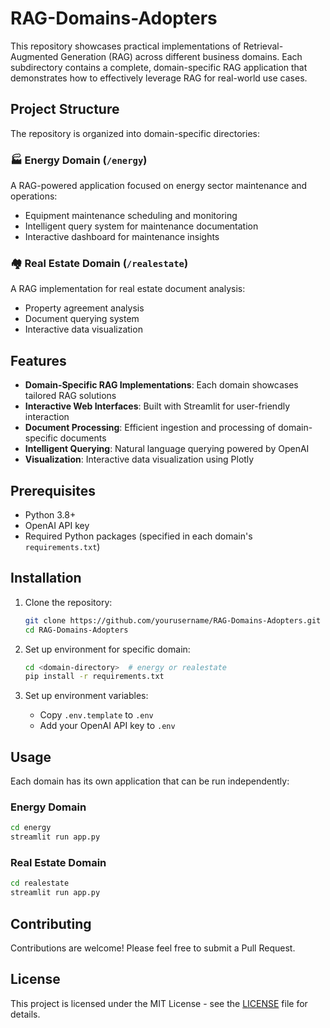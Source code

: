 # RAG-Domains-Adopters

This repository showcases practical implementations of Retrieval-Augmented Generation (RAG) across different business domains. Each subdirectory contains a complete, domain-specific RAG application that demonstrates how to effectively leverage RAG for real-world use cases.

## Project Structure

The repository is organized into domain-specific directories:

### 🏭 Energy Domain (`/energy`)
A RAG-powered application focused on energy sector maintenance and operations:
- Equipment maintenance scheduling and monitoring
- Intelligent query system for maintenance documentation
- Interactive dashboard for maintenance insights

### 🏘️ Real Estate Domain (`/realestate`)
A RAG implementation for real estate document analysis:
- Property agreement analysis
- Document querying system
- Interactive data visualization

## Features

- **Domain-Specific RAG Implementations**: Each domain showcases tailored RAG solutions
- **Interactive Web Interfaces**: Built with Streamlit for user-friendly interaction
- **Document Processing**: Efficient ingestion and processing of domain-specific documents
- **Intelligent Querying**: Natural language querying powered by OpenAI
- **Visualization**: Interactive data visualization using Plotly

## Prerequisites

- Python 3.8+
- OpenAI API key
- Required Python packages (specified in each domain's `requirements.txt`)

## Installation

1. Clone the repository:
   ```bash
   git clone https://github.com/yourusername/RAG-Domains-Adopters.git
   cd RAG-Domains-Adopters
   ```

2. Set up environment for specific domain:
   ```bash
   cd <domain-directory>  # energy or realestate
   pip install -r requirements.txt
   ```

3. Set up environment variables:
   - Copy `.env.template` to `.env`
   - Add your OpenAI API key to `.env`

## Usage

Each domain has its own application that can be run independently:

### Energy Domain
```bash
cd energy
streamlit run app.py
```

### Real Estate Domain
```bash
cd realestate
streamlit run app.py
```

## Contributing

Contributions are welcome! Please feel free to submit a Pull Request.

## License

This project is licensed under the MIT License - see the [LICENSE](LICENSE) file for details.
